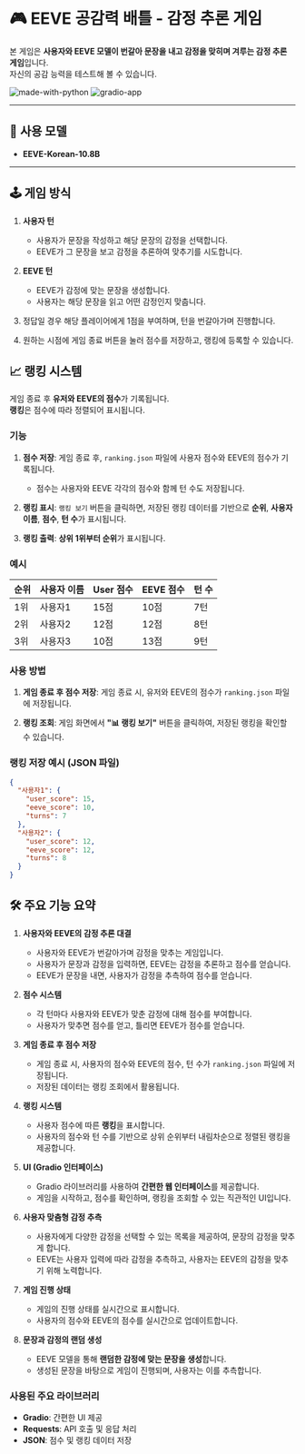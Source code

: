 # 🎮 EEVE 공감력 배틀 - 감정 추론 게임

본 게임은 **사용자와 EEVE 모델이 번갈아 문장을 내고 감정을 맞히며 겨루는 감정 추론 게임**입니다.  
자신의 공감 능력을 테스트해 볼 수 있습니다.

![made-with-python](https://img.shields.io/badge/Made%20with-Python-blue?style=flat-square)
![gradio-app](https://img.shields.io/badge/Powered%20by-Gradio-orange?style=flat-square)

---

## 🧠 사용 모델

- **EEVE-Korean-10.8B** 

---

## 🕹️ 게임 방식

1. **사용자 턴**
   - 사용자가 문장을 작성하고 해당 문장의 감정을 선택합니다.
   - EEVE가 그 문장을 보고 감정을 추론하여 맞추기를 시도합니다.

2. **EEVE 턴**
   - EEVE가 감정에 맞는 문장을 생성합니다.
   - 사용자는 해당 문장을 읽고 어떤 감정인지 맞춥니다.

3. 정답일 경우 해당 플레이어에게 1점을 부여하며, 턴을 번갈아가며 진행합니다.

4. 원하는 시점에 게임 종료 버튼을 눌러 점수를 저장하고, 랭킹에 등록할 수 있습니다.

## 📈 랭킹 시스템

게임 종료 후 **유저와 EEVE의 점수**가 기록됩니다.  
**랭킹**은 점수에 따라 정렬되어 표시됩니다.

### 기능

1. **점수 저장**: 게임 종료 후, `ranking.json` 파일에 사용자 점수와 EEVE의 점수가 기록됩니다.
   - 점수는 사용자와 EEVE 각각의 점수와 함께 턴 수도 저장됩니다.
   
2. **랭킹 표시**: `랭킹 보기` 버튼을 클릭하면, 저장된 랭킹 데이터를 기반으로 **순위**, **사용자 이름**, **점수**, **턴 수**가 표시됩니다.
   
3. **랭킹 출력**: **상위 1위부터 순위**가 표시됩니다.

### 예시

| 순위 | 사용자 이름 | User 점수 | EEVE 점수 | 턴 수 |
|------|--------------|-----------|-----------|-------|
| 1위  | 사용자1     | 15점      | 10점      | 7턴   |
| 2위  | 사용자2     | 12점      | 12점      | 8턴   |
| 3위  | 사용자3     | 10점      | 13점      | 9턴   |

### 사용 방법

1. **게임 종료 후 점수 저장**: 
   게임 종료 시, 유저와 EEVE의 점수가 `ranking.json` 파일에 저장됩니다.
   
2. **랭킹 조회**: 
   게임 화면에서 **"📊 랭킹 보기"** 버튼을 클릭하여, 저장된 랭킹을 확인할 수 있습니다.

### 랭킹 저장 예시 (JSON 파일)

```json
{
  "사용자1": {
    "user_score": 15,
    "eeve_score": 10,
    "turns": 7
  },
  "사용자2": {
    "user_score": 12,
    "eeve_score": 12,
    "turns": 8
  }
}
```
## 🛠 주요 기능 요약

1. **사용자와 EEVE의 감정 추론 대결**
   - 사용자와 EEVE가 번갈아가며 감정을 맞추는 게임입니다.
   - 사용자가 문장과 감정을 입력하면, EEVE는 감정을 추론하고 점수를 얻습니다.
   - EEVE가 문장을 내면, 사용자가 감정을 추측하여 점수를 얻습니다.

2. **점수 시스템**
   - 각 턴마다 사용자와 EEVE가 맞춘 감정에 대해 점수를 부여합니다.
   - 사용자가 맞추면 점수를 얻고, 틀리면 EEVE가 점수를 얻습니다.
   
3. **게임 종료 후 점수 저장**
   - 게임 종료 시, 사용자의 점수와 EEVE의 점수, 턴 수가 `ranking.json` 파일에 저장됩니다.
   - 저장된 데이터는 랭킹 조회에서 활용됩니다.

4. **랭킹 시스템**
   - 사용자 점수에 따른 **랭킹**을 표시합니다.
   - 사용자의 점수와 턴 수를 기반으로 상위 순위부터 내림차순으로 정렬된 랭킹을 제공합니다.

5. **UI (Gradio 인터페이스)**
   - Gradio 라이브러리를 사용하여 **간편한 웹 인터페이스**를 제공합니다.
   - 게임을 시작하고, 점수를 확인하며, 랭킹을 조회할 수 있는 직관적인 UI입니다.

6. **사용자 맞춤형 감정 추측**
   - 사용자에게 다양한 감정을 선택할 수 있는 목록을 제공하여, 문장의 감정을 맞추게 합니다.
   - EEVE는 사용자 입력에 따라 감정을 추측하고, 사용자는 EEVE의 감정을 맞추기 위해 노력합니다.

7. **게임 진행 상태**
   - 게임의 진행 상태를 실시간으로 표시합니다.
   - 사용자의 점수와 EEVE의 점수를 실시간으로 업데이트합니다.

8. **문장과 감정의 랜덤 생성**
   - EEVE 모델을 통해 **랜덤한 감정에 맞는 문장을 생성**합니다.
   - 생성된 문장을 바탕으로 게임이 진행되며, 사용자는 이를 추측합니다.

### 사용된 주요 라이브러리

- **Gradio**: 간편한 UI 제공
- **Requests**: API 호출 및 응답 처리
- **JSON**: 점수 및 랭킹 데이터 저장

